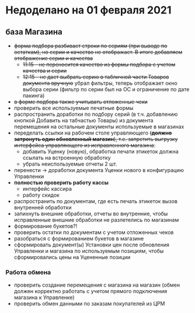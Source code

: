 # Недоделано на 01 февраля 2021

## база Магазина

- ~~форма подбора разбивает строки по сериям (при выводе по остаткам), но серии и качество не отображает. В итоге добавляем отображение серии и качества~~
  - ~~11:15 - не переносится качество из формы подбора с учетом качества и серии~~
  - ~~12:15 - не дает выбрать серию в табличной части Товаров документа вручную~~ убрал фильтры, теперь отображает окно выбора серии (фильтр по серии был на ОС и ограничение по дате пакинга)
- ~~в форме подбора также учитывать отложенные чеки~~
- проверить все используемые печатные формы
- распространить доработки по подбору серий (в т.ч. добавлению кнопкой Добавить на табчастью Товары) из документа перемещения на остальные документы используемые в магазинах
- переделать ссылки на рабочем столе управляющего ~~(**должно затронуть один обновленный магазин**), т.е. запретить выгрузку интерфейса управляющего из исправленного магазина~~:  
  - добавить Уценку (новую), обработка печати этикеток должна ссылать на встроенную обработку  
  - убрать неиспользуемые отчеты 2 шт.
- перенести -> доработки документа Уценки нового в конфигурацию Управленки
- **полностью проверить работу кассы**
  - интерфейс кассира
  - работу скидок
- распространить по документам, где есть печать этикеток вызов внутренней обработки
- запихнуть внешние обработки, отчеты во внутренние, чтобы исправленные внешние обработки не разлетелись по магазинам
- формирование букетов?!
- проверить остатки по документам с учетом отложенных чеков
- разобраться с формированием букетов в магазине
- сформировать документ(ы) Установки цен после обновления Управленки и магазина по используемым позициям, чтобы сформировались цены на Уцененные позиции

### Работа обмена

- проверить создание перемещения с магазина на магазин (обмен должен корректно работать с учетом прямого подключения магазина к Управленке)
- проверить обмен данными по заказам покупателей из ЦРМ
